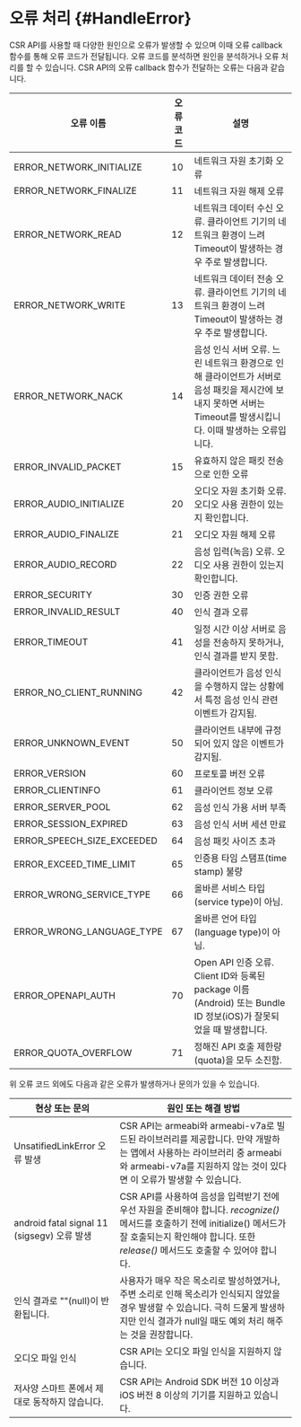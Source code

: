 # 오류 처리 {#HandleError}
 CSR API를 사용할 때 다양한 원인으로 오류가 발생할 수 있으며 이때 오류 callback 함수를 통해 오류 코드가 전달됩니다. 오류 코드를 분석하면 원인을 분석하거나 오류 처리를 할 수 있습니다. CSR API의 오류 callback 함수가 전달하는 오류는 다음과 같습니다.

 | 오류 이름                  | 오류 코드 | 설명                                       |
 |--------------------------|--------|--------------------------------------------|
 | ERROR_NETWORK_INITIALIZE | 10 | 네트워크 자원 초기화 오류                |
 | ERROR_NETWORK_FINALIZE   | 11 | 네트워크 자원 해제 오류                 |
 | ERROR_NETWORK_READ       | 12 | 네트워크 데이터 수신 오류. 클라이언트 기기의 네트워크 환경이 느려 Timeout이 발생하는 경우 주로 발생합니다. |
 | ERROR_NETWORK_WRITE      | 13 | 네트워크 데이터 전송 오류. 클라이언트 기기의 네트워크 환경이 느려 Timeout이 발생하는 경우 주로 발생합니다. |
 | ERROR_NETWORK_NACK       | 14 | 음성 인식 서버 오류. 느린 네트워크 환경으로 인해 클라이언트가 서버로 음성 패킷을 제시간에 보내지 못하면 서버는 Timeout를 발생시킵니다. 이때 발생하는 오류입니다. |
 | ERROR_INVALID_PACKET     | 15 | 유효하지 않은 패킷 전송으로 인한 오류       |
 | ERROR_AUDIO_INITIALIZE   | 20 | 오디오 자원 초기화 오류. 오디오 사용 권한이 있는지 확인합니다. |
 | ERROR_AUDIO_FINALIZE     | 21 | 오디오 자원 해제 오류                   |
 | ERROR_AUDIO_RECORD       | 22 | 음성 입력(녹음) 오류. 오디오 사용 권한이 있는지 확인합니다. |
 | ERROR_SECURITY           | 30 | 인증 권한 오류                        |
 | ERROR_INVALID_RESULT     | 40 | 인식 결과 오류                        |
 | ERROR_TIMEOUT            | 41 | 일정 시간 이상 서버로 음성을 전송하지 못하거나, 인식 결과를 받지 못함. |
 | ERROR_NO_CLIENT_RUNNING  | 42 | 클라이언트가 음성 인식을 수행하지 않는 상황에서 특정 음성 인식 관련 이벤트가 감지됨. |
 | ERROR_UNKNOWN_EVENT      | 50 | 클라이언트 내부에 규정되어 있지 않은 이벤트가 감지됨. |
 | ERROR_VERSION            | 60 | 프로토콜 버전 오류                     |
 | ERROR_CLIENTINFO         | 61 | 클라이언트 정보 오류                    |
 | ERROR_SERVER_POOL        | 62 | 음성 인식 가용 서버 부족                |
 | ERROR_SESSION_EXPIRED    | 63 | 음성 인식 서버 세션 만료                |
 | ERROR_SPEECH_SIZE_EXCEEDED | 64 | 음성 패킷 사이즈 초과                 |
 | ERROR_EXCEED_TIME_LIMIT  | 65 | 인증용 타임 스탬프(time stamp) 불량     |
 | ERROR_WRONG_SERVICE_TYPE | 66 | 올바른 서비스 타입(service type)이 아님.  |
 | ERROR_WRONG_LANGUAGE_TYPE | 67 | 올바른 언어 타입(language type)이 아님. |
 | ERROR_OPENAPI_AUTH       | 70 | Open API 인증 오류. Client ID와 등록된 package 이름(Android) 또는 Bundle ID 정보(iOS)가 잘못되었을 때 발생합니다. |
 | ERROR_QUOTA_OVERFLOW     | 71 | 정해진 API 호출 제한량(quota)을 모두 소진함. |


위 오류 코드 외에도 다음과 같은 오류가 발생하거나 문의가 있을 수 있습니다.

| 현상 또는 문의                       | 원인 또는 해결 방법                     |
|-----------------------------------|-------------------------------------|
| UnsatifiedLinkError 오류 발생               | CSR API는 armeabi와 armeabi-v7a로 빌드된 라이브러리를 제공합니다. 만약 개발하는 앱에서 사용하는 라이브러리 중 armeabi와 armeabi-v7a를 지원하지 않는 것이 있다면 이 오류가 발생할 수 있습니다. |
| android fatal signal 11 (sigsegv) 오류 발생 | CSR API를 사용하여 음성을 입력받기 전에 우선 자원을 준비해야 합니다. *recognize()* 메서드를 호출하기 전에 initialize() 메서드가 잘 호출되는지 확인해야 합니다. 또한 *release()* 메서드도 호출할 수 있어야 합니다. |
| 인식 결과로 ""(null)이 반환됩니다.              | 사용자가 매우 작은 목소리로 발성하였거나, 주변 소리로 인해 목소리가 인식되지 않았을 경우 발생할 수 있습니다. 극히 드물게 발생하지만 인식 결과가 null일 때도 예외 처리 해주는 것을 권장합니다. |
| 오디오 파일 인식                              | CSR API는 오디오 파일 인식을 지원하지 않습니다.        |
| 저사양 스마트 폰에서 제대로 동작하지 않습니다.       | CSR API는 Android SDK 버전 10 이상과 iOS 버전 8 이상의 기기를 지원하고 있습니다. |
